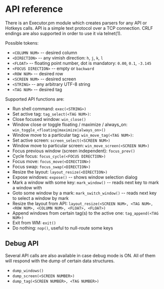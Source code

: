 # API reference

There is an Executor.pm module which creates parsers for any API or Hotkeys calls.
API is a simple text protocol over a TCP connection.
CRLF endings are also supported in order to use it via telnet(1).

Possible tokens:

- `<COLUMN NUM>` -- desired column
- `<DIRECTION>` -- any vimish direction: `h`, `j`, `k`, `l`
- `<FLOAT>` -- floating point number, dot is mandatory: `0.00`, `0.1`, `-3.145`
- `<FOCUS DIRECTION>` -- empty or `backward`
- `<ROW NUM>` -- desired row
- `<SCREEN NUM>` -- desired screen
- `<STRING>` -- any arbitrary UTF-8 string
- `<TAG NUM>` -- desired tag

Supported API functions are:

- Run shell command: `exec(<STRING>)`
- Set active tag: `tag_select(<TAG NUM>)`: 
- Close focused window: `win_close()`
- Window close or toggle floating / maximize / always\_on: `win_toggle_<floating|maximize|always_on>()`
- Window move to a particular tag: `win_move_tag(<TAG NUM>)`: 
- Set active screen: `screen_select(<SCREEN NUM>)`
- Window move to particular screen: `win_move_screen(<SCREEN NUM>)`
- Focus previous window (screen independent): `focus_prev()`
- Cycle focus: `focus_cycle(<FOCUS DIRECTION>)`
- Focus move: `focus_move(<DIRECTION>)`
- Focus swap: `focus_swap(<DIRECTION>)`
- Resize the layout: `layout_resize(<DIRECTION>)`
- Expose windows: `expose()` -- shows window selection dialog
- Mark a window with some key: `mark_window()` -- reads next key to mark a window with
- Goto some window by a mark: `mark_switch_window()` -- reads next key to select a window by mark
- Resize the layout from API: `layout_resize(<SCREEN NUM>, <TAG NUM>, <ROW NUM>, <COLUMN NUM>, <FLOAT>, <FLOAT>)`
- Append windows from certain tag(s) to the active one: `tag_append(<TAG NUM>)`
- Exit from WM: `exit()`
- Do nothing: `nop()`, useful to null-route some keys

## Debug API

Several API calls are also available in case debug mode is ON.
All of them will respond with the dump of certain data structures.

- `dump_windows()`
- `dump_screen(<SCREEN NUMBER>)`
- `dump_tag(<SCREEN NUMBER>, <TAG NUMBER>)`
